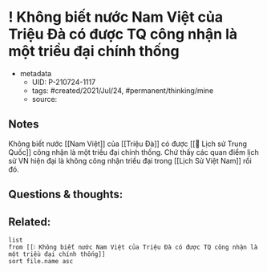 # ! Không biết nước Nam Việt của Triệu Đà có được TQ công nhận là một triều đại chính thống

- metadata
	- UID: P-210724-1117
	- tags: #created/2021/Jul/24, #permanent/thinking/mine 
	- source: 

## Notes
Không biết nước [[Nam Việt]] của [[Triệu Đà]] có được [[🏡 Lịch sử Trung Quốc]] công nhận là một triều đại chính thống. Chứ thấy các quan điểm lịch sử VN hiện đại là không công nhận triều đại trong [[Lịch Sử Việt Nam]] rồi đó.

## Questions & thoughts:

## Related:
```dataview
list
from [[❕ Không biết nước Nam Việt của Triệu Đà có được TQ công nhận là một triều đại chính thống]]
sort file.name asc
```
